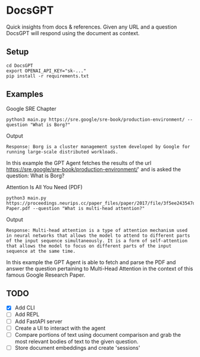 # DocsGPT

Quick insights from docs & references. Given any URL and a question DocsGPT will respond using the document as context.

## Setup
```
cd DocsGPT
export OPENAI_API_KEY="sk-..."
pip install -r requirements.txt
```

## Examples

Google SRE Chapter
```
python3 main.py https://sre.google/sre-book/production-environment/ --question "What is Borg?"
```

Output
```
Response: Borg is a cluster management system developed by Google for running large-scale distributed workloads.
```

In this example the GPT Agent fetches the results of the url https://sre.google/sre-book/production-environment/' and is asked the question: What is Borg?

Attention Is All You Need (PDF)
```
python3 main.py https://proceedings.neurips.cc/paper_files/paper/2017/file/3f5ee243547dee91fbd053c1c4a845aa-Paper.pdf --question "What is multi-head attention?"
```

Output
```
Response: Multi-head attention is a type of attention mechanism used in neural networks that allows the model to attend to different parts of the input sequence simultaneously. It is a form of self-attention that allows the model to focus on different parts of the input sequence at the same time.
```

In this example the GPT Agent is able to fetch and parse the PDF and answer the question pertaining to Multi-Head Attention in the context of this famous Google Research Paper.

## TODO
- [x] Add CLI
- [ ] Add REPL
- [ ] Add FastAPI server
- [ ] Create a UI to interact with the agent
- [ ] Compare portions of text using document comparison and grab the most relevant bodies of text to the given question.
- [ ] Store document embeddings and create 'sessions'
